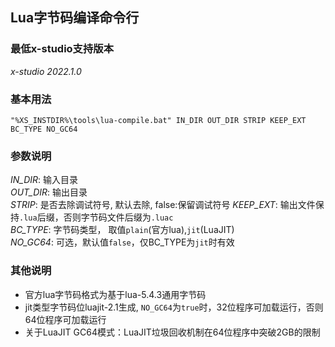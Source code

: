 ## Lua字节码编译命令行

### 最低x-studio支持版本

*x-studio 2022.1.0*

### 基本用法

`"%XS_INSTDIR%\tools\lua-compile.bat" IN_DIR OUT_DIR STRIP KEEP_EXT BC_TYPE NO_GC64`

### 参数说明

*IN_DIR*: 输入目录<br/>
*OUT_DIR*: 输出目录<br/>
*STRIP*: 是否去除调试符号, 默认去除, false:保留调试符号
*KEEP_EXT*: 输出文件保持`.lua`后缀，否则字节码文件后缀为`.luac`<br/>
*BC_TYPE*: 字节码类型， 取值`plain`(官方lua),`jit`(LuaJIT) <br/>
*NO_GC64*: 可选，默认值`false`，仅BC_TYPE为`jit`时有效

### 其他说明

- 官方lua字节码格式为基于lua-5.4.3通用字节码 <br/>
- jit类型字节码位luajit-2.1生成, `NO_GC64`为`true`时，32位程序可加载运行，否则64位程序可加载运行
- 关于LuaJIT GC64模式：LuaJIT垃圾回收机制在64位程序中突破2GB的限制

